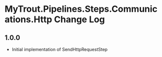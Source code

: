 # MyTrout.Pipelines.Steps.Communications.Http Change Log


## 1.0.0
- Initial implementation of SendHttpRequestStep
